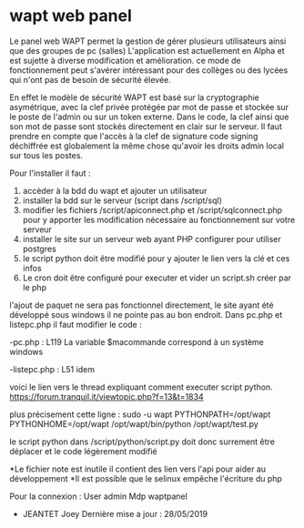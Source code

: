 # wapt web panel
Le panel web WAPT permet la gestion de gérer plusieurs utilisateurs ainsi que des groupes de pc (salles)
L'application est actuellement en Alpha et est sujette à diverse modification et amélioration.
ce mode de fonctionnement peut s'avérer intéressant pour des collèges ou des lycées qui n'ont pas de besoin de sécurité élevée.

En effet le modèle de sécurité WAPT est basé sur la cryptographie asymétrique, avec la clef privée protégée par mot de passe et stockée sur le poste de l'admin ou sur un token externe. Dans le code, la clef ainsi que son mot de passe sont stockés directement en clair sur le serveur. Il faut prendre en compte que l'accès à la clef de signature code signing déchiffrée est globalement la même chose qu'avoir les droits admin local sur tous les postes.


Pour l'installer il faut :
  1. accèder à la bdd du wapt et ajouter un utilisateur
  2. installer la bdd sur le serveur (script dans /script/sql)
  3. modifier les fichiers /script/apiconnect.php et /script/sqlconnect.php pour y apporter les modification nécessaire au fonctionnement sur votre serveur
  4. installer le site sur un serveur web ayant PHP configurer pour utiliser postgres
  5. le script python doit être modifié pour y ajouter le lien vers la clé et ces infos
  6. Le cron doit être configuré pour executer et vider un script.sh créer par le php

l'ajout de paquet ne sera pas fonctionnel directement, le site ayant été développé sous windows il ne pointe pas au bon endroit.
Dans pc.php et listepc.php il faut modifier le code : 

  -pc.php : L119 La variable $macommande correspond à un système windows
 
  -listepc.php : L51 idem
 
voici le lien vers le thread expliquant comment executer script python.
https://forum.tranquil.it/viewtopic.php?f=13&t=1834

plus précisement cette ligne : sudo -u wapt PYTHONPATH=/opt/wapt PYTHONHOME=/opt/wapt /opt/wapt/bin/python /opt/wapt/test.py

le script python dans /script/python/script.py doit donc surrement être déplacer et le code légèrement modifié




*Le fichier note est inutile il contient des lien vers l'api pour aider au développement
*Il est possible que le selinux empêche l'écriture du php

Pour la connexion :
User admin
Mdp waptpanel

- JEANTET Joey
Dernière mise a jour : 28/05/2019
